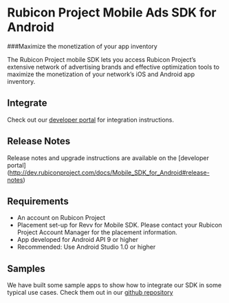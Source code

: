 # Rubicon Project Mobile Ads SDK for Android
###Maximize the monetization of your app inventory

The Rubicon Project mobile SDK lets you access Rubicon Project’s extensive network of advertising brands and effective optimization tools to maximize the monetization of your network’s iOS and Android app inventory.

## Integrate
Check out our [developer portal](http://dev.rubiconproject.com/docs/Mobile_SDK_for_Android) for integration instructions.

## Release Notes
Release notes and upgrade instructions are available on the [developer portal] (http://dev.rubiconproject.com/docs/Mobile_SDK_for_Android#release-notes)

## Requirements
*   An account on Rubicon Project
*   Placement set-up for Revv for Mobile SDK. Please contact your Rubicon Project Account Manager for the placement information.
*   App developed for Android API 9 or higher
*   Recommended: Use Android Studio 1.0 or higher

## Samples
We have built some sample apps to show how to integrate our SDK in some typical use cases. Check them out in our [github repository](https://github.com/rubicon-project/RFM-SDKSamples-Android)
